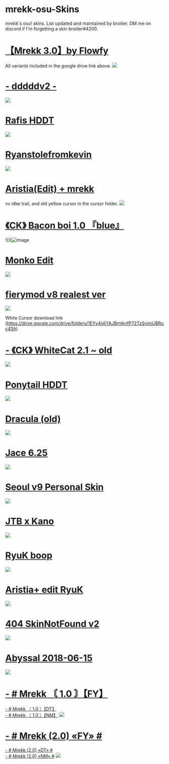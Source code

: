 # mrekk-osu-Skins
mrekk's osu! skins. List updated and maintained by broiiler. DM me on discord if I'm forgetting a skin broiiler#4200.

# [【Mrekk 3.0】by Flowfy](https://drive.google.com/drive/folders/1H_KeIKxLPdFMkkehJIU4C_43kth-U9wk)
All variants included in the google drive link above.
![](https://i.imgur.com/FoMbCzw.png)

# [- dddddv2 -](https://mega.nz/file/JGgQwTqB#KPl0hAYEWxrTc0ZayUpjx9OCG3QRn6z3OknbOGBnHqM)
![](https://camo.githubusercontent.com/a5fb97edd4ab9f0c0a8f28141cbfe51f9303eb4e0754c3db2e650d3544fc9020/68747470733a2f2f6f73752e7070792e73682f73732f3131383630393836)

# [Rafis HDDT](https://drive.google.com/uc?export=download&id=1hHzgI3DfKLLg6VxKYDPT3kYqXERDM96o)
![](https://i.imgur.com/YULitvx.png)

# [Ryanstolefromkevin](https://mega.nz/file/0Pxx2JZQ#HKrPw2FBQQeM3OIGxhKGeToOFxFMLlYFF8O6QGTHPmk)
![](https://i.imgur.com/HFnVQJx.png)

# [Aristia(Edit) + mrekk](https://drive.google.com/file/d/1nZkbsWjfDXJu9-VONuZV_DiYOjteMW25/view)
vv idke trail, and old yellow cursor in the cursor folder.
![](https://i.imgur.com/1mVGsiY.png)

# [《CK》 Bacon boi 1.0 『blue』](https://joofixd.s-ul.eu/Idc2Mdek)
![](![image](https://user-images.githubusercontent.com/47702237/179339904-eb325c4a-6daa-4c77-9ada-d14b1ccb82f1.png)

# [Monko Edit](https://rektygon.s-ul.eu/r36TbuaU)
![](https://i.imgur.com/8tXwDP0.jpg)

# [fierymod v8 realest ver](https://www.mediafire.com/file/4ryl6qqet0xs9nc/fierymod_v8_realest_ver.osk/file) 
![](https://i.imgur.com/Vv4Jgr1.png)

White Cursor download link (https://drive.google.com/drive/folders/1EYv4s6YAJBmIknfP72TzSvjmUBRuc4Sh)

# [- 《CK》 WhiteCat 2.1 ~ old](https://www.mediafire.com/file/slctyhdrt8q7mhw/-_%25E3%2580%258ACK%25E3%2580%258B_WhiteCat_2.1_%257E_old.osk/file)
![](https://i.imgur.com/rZckbMN.png)
# [Ponytail HDDT](https://gerwi2.s-ul.eu/UpwA6ZsP)
![](https://i.imgur.com/o9VRoFm.png)

# [Dracula (old)](https://www.dropbox.com/s/n57ci29mq0ni815/dracula_final.osk?dl=1)
![](https://skins.osuck.net/uploads/posts/2018-09/1537800520_oqggtfn.jpg)

# [Jace 6.25](https://download2062.mediafire.com/sgw45zsh33cg/r4mclu4kgr600n7/Jace+6.25.osk)
![](https://skins.osuck.net/uploads/posts/2019-07/1563799041_3.jpg)

# [Seoul v9 Personal Skin](https://shigeskinss.s-ul.eu/csrv6H29)
![](https://i.imgur.com/RBEwdpq.png)

# [JTB x Kano](https://puu.sh/F13i5/33ef85de62.osk)
![](https://osu.ppy.sh/ss/15436713/7524)

# [RyuK boop](https://cdn.discordapp.com/attachments/427214130756452353/697696460267061319/boop.osk)
![](https://camo.githubusercontent.com/1baf3104e3be52fbdae1c27a8ed9b55073d0459e/68747470733a2f2f6f73752e7070792e73682f73732f31343733333935372f36636365)

# [Aristia+ edit RyuK](https://download1642.mediafire.com/xwevs8y6vcsg/fmmuq6020lb8sda/Aristia%28Edit%29%2Btrail.osk)
![](https://skins.osuck.net/uploads/posts/2019-07/1561975230_screenshot5519.jpg)

# [404 SkinNotFound v2](https://joofixd.s-ul.eu/Ia93XGt5)
![](https://camo.githubusercontent.com/7a0cf2b830c8f7813f190af0e00575ca13b4e5e0/68747470733a2f2f6f73752e7070792e73682f73732f31333438383938392f61373661)

# [Abyssal 2018-06-15](https://osuskins.net/download/uqQipHZ)
![](https://osuskins.net/screenshots/uqQipHZ.jpg)

# [- # Mrekk 〘 1.0 〙【FY】](https://drive.google.com/uc?export=download&id=11VY0ResQ2AT-48AhAHsGyOvu9jaPGHP5)
[- # Mrekk 〘 1.0 〙【DT】](https://drive.google.com/uc?export=download&id=1zpB8L-wE9HJbDLvDKh--g8n2QMJCDuAi)\
[- # Mrekk 〘 1.0 〙【NM】](https://drive.google.com/uc?export=download&id=1KyfzDBexpJuncrHrVJ5ETZrH3_2IbGYy)
![](https://skins.osuck.net/uploads/posts/2021-01/1611739146_screenshot9120.jpg)

# [- # Mrekk (2.0) «FY» #](https://drive.google.com/uc?export=download&id=1YVcvs2a4_u0UgFnWbdQK9-Uj2nqTbSHW)
[- # Mrekk (2.0) «DT» #](https://drive.google.com/uc?export=download&id=1413Gc_22h5eQ7-Tw6zF_VxHBo_O3ioFZ)\
[- # Mrekk (2.0) «NM» #](https://drive.google.com/uc?export=download&id=1G9_uXY4cCtpKbGjt_zzrPTRY-isCuqUK)
![](https://i.imgur.com/jydYbHP.png)

